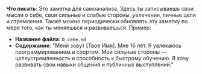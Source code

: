 **Что писать**: Это заметка для самоанализа. Здесь ты записываешь свои мысли о себе, свои сильные и слабые стороны, увлечения, личные цели и стремления. Также можно периодически обновлять эту заметку по мере того, как ты меняешься и развиваешься. Пример:

- **Название файла**: `О_себе.md`
- **Содержание**: "Меня зовут [Твое Имя]. Мне 16 лет. Я увлекаюсь программированием и спортом. Мои сильные стороны — целеустремленность и способность к быстрому обучению. Я хочу развивать свои навыки общения и публичных выступлений."